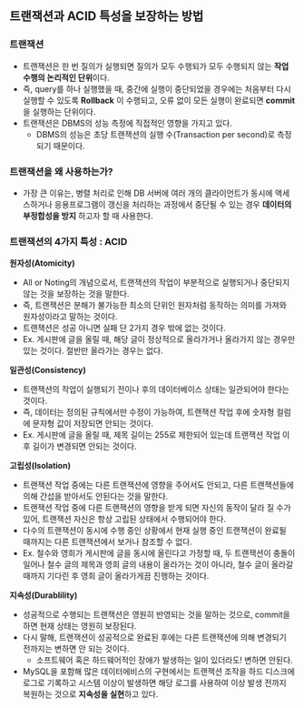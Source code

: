 ## 트랜잭션과 ACID 특성을 보장하는 방법

### 트랜잭션

- 트랜잭션은 한 번 질의가 실행되면 질의가 모두 수행되가 모두 수행되지 않는 **작업수행의 논리적인 단위**이다.
- 즉, query를 하나 실행했을 때, 중간에 실행이 중단되었을 경우에는 처음부터 다시 실행할 수 있도록 **Rollback** 이 수행되고, 오류 없이 모든 실행이 완료되면 **commit** 을 실행하는 단위이다.
- 트랜잭션은 DBMS의 성능 측정에 직접적인 영향을 가지고 있다.
  - DBMS의 성능은 초당 트랜잭션의 실행 수(Transaction per second)로 측정되기 때문이다.



### 트랜잭션을 왜 사용하는가?

- 가장 큰 이유는, 병렬 처리로 인해 DB 서버에 여러 개의 클라이언트가 동시에 액세스하거나 응용프로그램이 갱신을 처리하는 과정에서 중단될 수 있는 경우 **데이터의 부정합성을 방지** 하고자 할 때 사용한다.



### 트랜잭션의 4가지 특성 : ACID

**원자성(Atomicity)**

- All or Noting의 개념으로서, 트랜잭션의 작업이 부분적으로 실행되거나 중단되지 않는 것을 보장하는 것을 말한다.
- 즉, 트랜잭션은 분해가 불가능한 최소의 단위인 원자처럼 동작하는 의미를 가져와 원자성이라고 말하는 것이다.
- 트랜잭션은 성공 아니면 실패 단 2가지 경우 밖에 없는 것이다.
- Ex. 게시판에 글을 올릴 때, 해당 글이 정상적으로 올라가거나 올라가지 않는 경우만 있는 것이다. 절반만 올라가는 경우는 없다.



**일관성(Consistency)**

- 트랜잭션의 작업이 실행되기 전이나 후의 데이터베이스 상태는 일관되어야 한다는 것이다.
- 즉, 데이터는 정의된 규칙에서만 수정이 가능하여, 트랜잭션 작업 후에 숫자형 컬럼에 문자형 값이 저장되면 안되는 것이다.
- Ex. 게시판에 글을 올릴 때, 제목 길이는 255로 제한되어 있는데 트랜잭션 작업 이후 길이가 변경되면 안되는 것이다.



**고립성(Isolation)**

- 트랜잭션 작업 중에는 다른 트랜잭션에 영향을 주어서도 안되고, 다른 트랜잭션들에 의해 간섭을 받아서도 안된다는 것을 말한다.
- 트랜잭션 작업 중에 다른 트랜잭션의 영향을 받게 되면 자신의 동작이 달라 질 수가 있어, 트랜잭션 자신은 항상 고립된 상태에서 수행되어야 한다.
- 다수의 트랜잭션이 동시에 수행 중인 상황에서 현재 실행 중인 트랜잭션이 완료될 때까지는 다른 트랜잭션에서 보거나 참조할 수 없다.
- Ex. 철수와 영희가 게시판에 글을 동시에 올린다고 가정할 때, 두 트랜잭션이 충돌이 일어나 철수 글의 제목과 영희 글의 내용이 올라가는 것이 아니라, 철수 글이 올라갈 때까지 기다린 후 영희 글이 올라가게끔 진행하는 것이다.



**지속성(Durablility)**

- 성공적으로 수행되는 트랜잭션은 영원히 반영되는 것을 말하는 것으로, commit을 하면 현재 상태는 영원히 보장된다.
- 다시 말해, 트랜잭션이 성공적으로 완료된 후에는 다른 트랜잭션에 의해 변경되기 전까지는 변하면 안 되는 것이다.
  - 소프트웨어 혹은 하드웨어적인 장애가 발생하는 일이 있더라도! 변하면 안된다.
- MySQL을 포함해 많은 데이터에비스의 구현에서는 트랜잭션 조작을 하드 디스크에 로그로 기록하고 시스템 이상이 발생하면 해당 로그를 사용하여 이상 발생 전까지 복원하는 것으로 **지속성을 실현**하고 있다.





